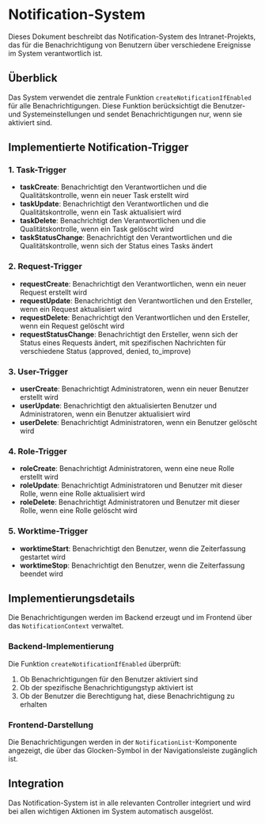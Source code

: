 # Notification-System

Dieses Dokument beschreibt das Notification-System des Intranet-Projekts, das für die Benachrichtigung von Benutzern über verschiedene Ereignisse im System verantwortlich ist.

## Überblick

Das System verwendet die zentrale Funktion `createNotificationIfEnabled` für alle Benachrichtigungen. Diese Funktion berücksichtigt die Benutzer- und Systemeinstellungen und sendet Benachrichtigungen nur, wenn sie aktiviert sind.

## Implementierte Notification-Trigger

### 1. Task-Trigger

- **taskCreate**: Benachrichtigt den Verantwortlichen und die Qualitätskontrolle, wenn ein neuer Task erstellt wird
- **taskUpdate**: Benachrichtigt den Verantwortlichen und die Qualitätskontrolle, wenn ein Task aktualisiert wird
- **taskDelete**: Benachrichtigt den Verantwortlichen und die Qualitätskontrolle, wenn ein Task gelöscht wird
- **taskStatusChange**: Benachrichtigt den Verantwortlichen und die Qualitätskontrolle, wenn sich der Status eines Tasks ändert

### 2. Request-Trigger

- **requestCreate**: Benachrichtigt den Verantwortlichen, wenn ein neuer Request erstellt wird
- **requestUpdate**: Benachrichtigt den Verantwortlichen und den Ersteller, wenn ein Request aktualisiert wird
- **requestDelete**: Benachrichtigt den Verantwortlichen und den Ersteller, wenn ein Request gelöscht wird
- **requestStatusChange**: Benachrichtigt den Ersteller, wenn sich der Status eines Requests ändert, mit spezifischen Nachrichten für verschiedene Status (approved, denied, to_improve)

### 3. User-Trigger

- **userCreate**: Benachrichtigt Administratoren, wenn ein neuer Benutzer erstellt wird
- **userUpdate**: Benachrichtigt den aktualisierten Benutzer und Administratoren, wenn ein Benutzer aktualisiert wird
- **userDelete**: Benachrichtigt Administratoren, wenn ein Benutzer gelöscht wird

### 4. Role-Trigger

- **roleCreate**: Benachrichtigt Administratoren, wenn eine neue Rolle erstellt wird
- **roleUpdate**: Benachrichtigt Administratoren und Benutzer mit dieser Rolle, wenn eine Rolle aktualisiert wird
- **roleDelete**: Benachrichtigt Administratoren und Benutzer mit dieser Rolle, wenn eine Rolle gelöscht wird

### 5. Worktime-Trigger

- **worktimeStart**: Benachrichtigt den Benutzer, wenn die Zeiterfassung gestartet wird
- **worktimeStop**: Benachrichtigt den Benutzer, wenn die Zeiterfassung beendet wird

## Implementierungsdetails

Die Benachrichtigungen werden im Backend erzeugt und im Frontend über das `NotificationContext` verwaltet. 

### Backend-Implementierung

Die Funktion `createNotificationIfEnabled` überprüft:
1. Ob Benachrichtigungen für den Benutzer aktiviert sind
2. Ob der spezifische Benachrichtigungstyp aktiviert ist
3. Ob der Benutzer die Berechtigung hat, diese Benachrichtigung zu erhalten

### Frontend-Darstellung

Die Benachrichtigungen werden in der `NotificationList`-Komponente angezeigt, die über das Glocken-Symbol in der Navigationsleiste zugänglich ist.

## Integration

Das Notification-System ist in alle relevanten Controller integriert und wird bei allen wichtigen Aktionen im System automatisch ausgelöst. 
